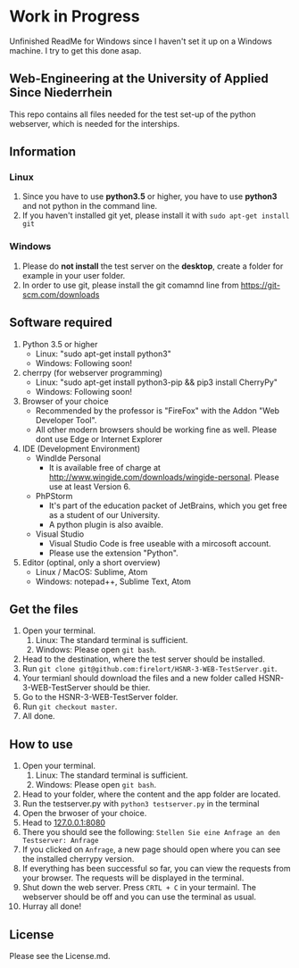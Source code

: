# Work in Progress
Unfinished ReadMe for Windows since I haven't set it up on a Windows machine. I try to get this done asap.
## Web-Engineering at the University of Applied Since Niederrhein
This repo contains all files needed for the test set-up of the python webserver, which is needed for the interships.
## Information
### Linux
1. Since you have to use **python3.5** or higher, you have to use **python3** and not python in the command line.
2. If you haven't installed git yet, please install it with `sudo apt-get install git`

### Windows
1. Please do **not install** the test server on the **desktop**, create a folder for example in your user folder.
2. In order to use git, please install the git comamnd line from https://git-scm.com/downloads

## Software required
1. Python 3.5 or higher
    - Linux: "sudo apt-get install python3"
    - Windows: Following soon!
2. cherrpy (for webserver programming)
    - Linux: "sudo apt-get install python3-pip && pip3 install CherryPy"
    - Windows: Following soon!
3. Browser of your choice
    - Recommended by the professor is "FireFox" with the Addon "Web Developer Tool".
    - All other modern browsers should be working fine as well. Please dont use Edge or Internet Explorer
4. IDE (Development Environment)
    - WindIde Personal
        - It is available free of charge at http://www.wingide.com/downloads/wingide-personal. Please use at least Version 6.
    - PhPStorm
        - It's part of the education packet of JetBrains, which you get free as a student of our University.
        - A python plugin is also avaible.
    - Visual Studio
        - Visual Studio Code is free useable with a mircosoft account.
        - Please use the extension "Python".
5. Editor (optinal, only a short overview)
    - Linux / MacOS: Sublime, Atom 
    - Windows: notepad++, Sublime Text, Atom

## Get the files
1. Open your terminal.
    1. Linux: The standard terminal is sufficient.
    2. Windows: Please open `git bash`.
2. Head to the destination, where the test server should be installed.
3. Run `git clone git@github.com:firelort/HSNR-3-WEB-TestServer.git`.
4. Your termianl should download the files and a new folder called HSNR-3-WEB-TestServer should be thier.
5. Go to the HSNR-3-WEB-TestServer folder.
6. Run `git checkout master`.
7. All done.

## How to use
1. Open your terminal.
    1. Linux: The standard terminal is sufficient.
    2. Windows: Please open `git bash`.
1. Head to your folder, where the content and the app folder are located.
2. Run the testserver&#46;py with `python3 testserver.py` in the terminal
3. Open the brwoser of your choice.
4. Head to [127.0.0.1:8080](http://127.0,0.1:8080)
5. There you should see the following: `Stellen Sie eine Anfrage an den Testserver: Anfrage`
6. If you clicked on `Anfrage`, a new page should open where you can see the installed cherrypy version.
7. If everything has been successful so far, you can view the requests from your browser. The requests will be displayed in the terminal.
8. Shut down the web server. Press `CRTL + C` in your termainl. The webserver should be off and you can use the terminal as usual.
9. Hurray all done!

## License
Please see the License&#46;md.
